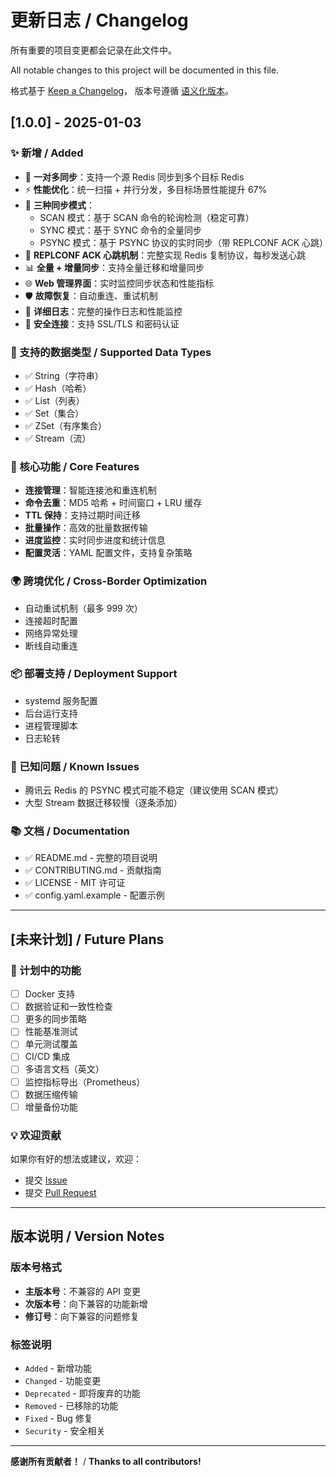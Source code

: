 # 更新日志 / Changelog

所有重要的项目变更都会记录在此文件中。

All notable changes to this project will be documented in this file.

格式基于 [Keep a Changelog](https://keepachangelog.com/zh-CN/1.0.0/)，
版本号遵循 [语义化版本](https://semver.org/lang/zh-CN/)。

## [1.0.0] - 2025-01-03

### ✨ 新增 / Added

- 🎯 **一对多同步**：支持一个源 Redis 同步到多个目标 Redis
- ⚡ **性能优化**：统一扫描 + 并行分发，多目标场景性能提升 67%
- 🔄 **三种同步模式**：
  - SCAN 模式：基于 SCAN 命令的轮询检测（稳定可靠）
  - SYNC 模式：基于 SYNC 命令的全量同步
  - PSYNC 模式：基于 PSYNC 协议的实时同步（带 REPLCONF ACK 心跳）
- 💓 **REPLCONF ACK 心跳机制**：完整实现 Redis 复制协议，每秒发送心跳
- 📊 **全量 + 增量同步**：支持全量迁移和增量同步
- 🌐 **Web 管理界面**：实时监控同步状态和性能指标
- 🛡️ **故障恢复**：自动重连、重试机制
- 📝 **详细日志**：完整的操作日志和性能监控
- 🔐 **安全连接**：支持 SSL/TLS 和密码认证

### 🎯 支持的数据类型 / Supported Data Types

- ✅ String（字符串）
- ✅ Hash（哈希）
- ✅ List（列表）
- ✅ Set（集合）
- ✅ ZSet（有序集合）
- ✅ Stream（流）

### 🔧 核心功能 / Core Features

- **连接管理**：智能连接池和重连机制
- **命令去重**：MD5 哈希 + 时间窗口 + LRU 缓存
- **TTL 保持**：支持过期时间迁移
- **批量操作**：高效的批量数据传输
- **进度监控**：实时同步进度和统计信息
- **配置灵活**：YAML 配置文件，支持复杂策略

### 🌍 跨境优化 / Cross-Border Optimization

- 自动重试机制（最多 999 次）
- 连接超时配置
- 网络异常处理
- 断线自动重连

### 📦 部署支持 / Deployment Support

- systemd 服务配置
- 后台运行支持
- 进程管理脚本
- 日志轮转

### 🐛 已知问题 / Known Issues

- 腾讯云 Redis 的 PSYNC 模式可能不稳定（建议使用 SCAN 模式）
- 大型 Stream 数据迁移较慢（逐条添加）

### 📚 文档 / Documentation

- ✅ README.md - 完整的项目说明
- ✅ CONTRIBUTING.md - 贡献指南
- ✅ LICENSE - MIT 许可证
- ✅ config.yaml.example - 配置示例

---

## [未来计划] / Future Plans

### 🚀 计划中的功能

- [ ] Docker 支持
- [ ] 数据验证和一致性检查
- [ ] 更多的同步策略
- [ ] 性能基准测试
- [ ] 单元测试覆盖
- [ ] CI/CD 集成
- [ ] 多语言文档（英文）
- [ ] 监控指标导出（Prometheus）
- [ ] 数据压缩传输
- [ ] 增量备份功能

### 💡 欢迎贡献

如果你有好的想法或建议，欢迎：
- 提交 [Issue](https://github.com/tigerainiuniu/redisSync/issues)
- 提交 [Pull Request](https://github.com/tigerainiuniu/redisSync/pulls)

---

## 版本说明 / Version Notes

### 版本号格式

- **主版本号**：不兼容的 API 变更
- **次版本号**：向下兼容的功能新增
- **修订号**：向下兼容的问题修复

### 标签说明

- `Added` - 新增功能
- `Changed` - 功能变更
- `Deprecated` - 即将废弃的功能
- `Removed` - 已移除的功能
- `Fixed` - Bug 修复
- `Security` - 安全相关

---

**感谢所有贡献者！** / **Thanks to all contributors!**

